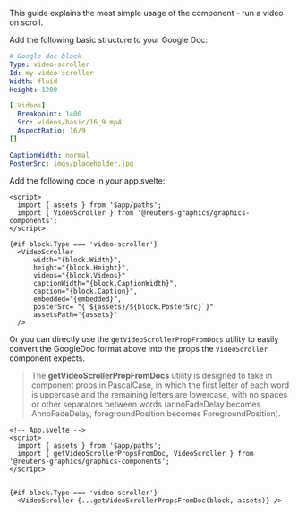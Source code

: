 This guide explains the most simple usage of the component - run a video on scroll.

Add the following basic structure to your Google Doc:

```yaml
# Google doc block
Type: video-scroller
Id: my-video-scroller
Width: fluid
Height: 1200

[.Videos]
  Breakpoint: 1400
  Src: videos/basic/16_9.mp4
  AspectRatio: 16/9
[]

CaptionWidth: normal
PosterSrc: imgs/placeholder.jpg
```

Add the following code in your app.svelte:

```svelte
<script>
  import { assets } from '$app/paths';
  import { VideoScroller } from '@reuters-graphics/graphics-components';
</script>

{#if block.Type === 'video-scroller'}
  <VideoScroller
      width="{block.Width}",
      height="{block.Height}",
      videos="{block.Videos}"
      captionWidth="{block.CaptionWidth}",
      caption="{block.Caption}",
      embedded="{embedded}",
      posterSrc= "{`${assets}/${block.PosterSrc}`}"
      assetsPath="{assets}"
  />
```

Or you can directly use the `getVideoScrollerPropFromDocs` utility to easily convert the GoogleDoc format above into the props the `VideoScroller` component expects.

> The **getVideoScrollerPropFromDocs** utility is designed to take in component props in PascalCase, in which the first letter of each word is uppercase and the remaining letters are lowercase, with no spaces or other separators between words (annoFadeDelay becomes AnnoFadeDelay, foregroundPosition becomes ForegroundPosition).

```svelte
<!-- App.svelte -->
<script>
  import { assets } from '$app/paths';
  import { getVideoScrollerPropsFromDoc, VideoScroller } from '@reuters-graphics/graphics-components';
</script>


{#if block.Type === 'video-scroller'}
  <VideoScroller {...getVideoScrollerPropsFromDoc(block, assets)} />
```
